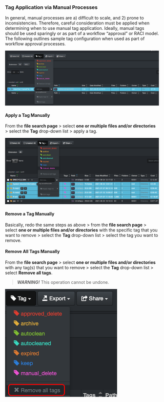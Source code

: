 ### Tag Application via Manual Processes

In general, manual processes are a) difficult to scale, and 2) prone to inconsistencies. Therefore, careful consideration must be applied when determining when to use manual tag application. Ideally, manual tags should be used sparingly or as part of a workflow “approval” or RACI model. The following outlines sample tag configuration when used as part of workflow approval processes.

![Image: Manual Tags Selection in User Interface](images/image_tags_manual_tagging_in_diskover_ui_tags_dropdown.png)

#### Apply a Tag Manually

From the **file search page** > select **one or multiple files and/or directories** > select the **Tag** drop-down list > apply a tag.

![Image: Multiple Manual Tags Application in User Interface](images/image_tags_manual_tagging_in_diskover_ui_select_and_tag.png)

#### Remove a Tag Manually

Basically, redo the same steps as above > from the **file search page** > select **one or multiple files and/or directories** with the specific tag that you want to remove > select the **Tag** drop-down list > select the tag you want to remove.

#### Remove All Tags Manually

From the **file search page** > select **one or multiple files and/or directories** with any tag(s) that you want to remove > select the **Tag** drop-down list > select **Remove all tags**.

>_**WARNING!**_ This operation cannot be undone.

![enter image description here](images/image_tags_manual_taggins_in_diskover_ui_tags_removal.png)
